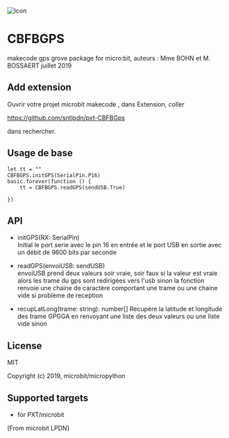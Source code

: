 ![Icon](https://github.com/sntlpdn/pxt-CBFBGps/blob/master/icon.png)
# CBFBGPS

makecode gps grove package for micro:bit, auteurs : Mme BOHN et M. BOSSAERT juillet 2019

 
 


## Add extension

Ouvrir votre projet microbit makecode , dans Extension, coller  

https://github.com/sntlpdn/pxt-CBFBGps 

dans rechercher.

## Usage de base

```
let tt = ""
CBFBGPS.initGPS(SerialPin.P16)
basic.forever(function () {
    tt = CBFBGPS.readGPS(sendUSB.True)
    
})
```

## API

- initGPS(RX: SerialPin)  
Initial le port serie avec le pin 16 en entrée et le port USB en sortie avec un débit de 9600 bits par seconde 
 

- readGPS(envoiUSB: sendUSB)  
envoiUSB prend deux valeurs soir vraie, soir faux
si la valeur est vraie alors les trame du gps sont redirigées vers l'usb
sinon la fonction renvoie une chaine de caractère comportant une trame ou une chaine vide si problème de reception  

- recupLatLong(trame: string): number[]
Recupère la latitude et longitude des trame GPGGA en renvoyant
une liste des deux valeurs ou une liste vide sinon  


## License

MIT

Copyright (c) 2019, microbit/micropython

## Supported targets

* for PXT/microbit


[From microbit LPDN]
